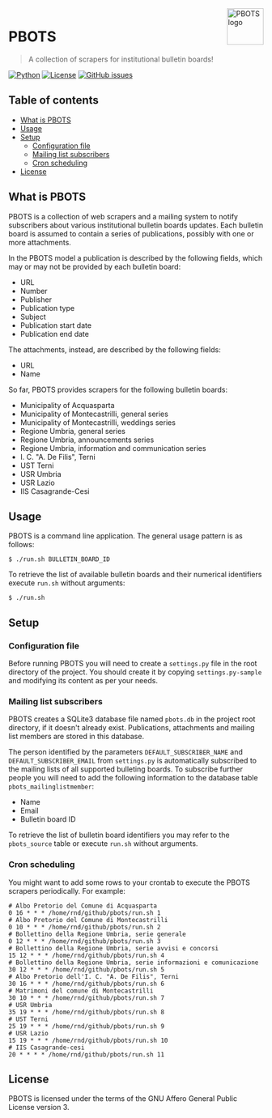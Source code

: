 <a href="https://www.bernardi.cloud/">
    <img src=".readme-files/pbots-logo-72.png" alt="PBOTS logo" title="PBOTS" align="right" height="72" />
</a>

# PBOTS
> A collection of scrapers for institutional bulletin boards!

[![Python](https://img.shields.io/badge/python-v3.7+-blue.svg)](https://www.python.org)
[![License](https://img.shields.io/github/license/bernarpa/pbots.svg)](https://opensource.org/licenses/AGPL-3.0)
[![GitHub issues](https://img.shields.io/github/issues/bernarpa/pbots.svg)](https://github.com/bernarpa/pbots/issues)

## Table of contents

- [What is PBOTS](#what-is-pbots)
- [Usage](#usage)
- [Setup](#setup)
    - [Configuration file](#configuration-file)
    - [Mailing list subscribers](#mailing-list-subscribers)
    - [Cron scheduling](#cron-scheduling)
- [License](#license)

## What is PBOTS

PBOTS is a collection of web scrapers and a mailing system to notify subscribers
about various institutional bulletin boards updates. Each bulletin board is
assumed to contain a series of publications, possibly with one or more
attachments.

In the PBOTS model a publication is described by the following fields, which
may or may not be provided by each bulletin board:

  * URL
  * Number
  * Publisher
  * Publication type
  * Subject
  * Publication start date
  * Publication end date

The attachments, instead, are described by the following fields:

  * URL
  * Name

So far, PBOTS provides scrapers for the following bulletin boards:

  * Municipality of Acquasparta
  * Municipality of Montecastrilli, general series
  * Municipality of Montecastrilli, weddings series
  * Regione Umbria, general series
  * Regione Umbria, announcements series
  * Regione Umbria, information and communication series
  * I. C. "A. De Filis", Terni
  * UST Terni
  * USR Umbria
  * USR Lazio
  * IIS Casagrande-Cesi

## Usage

PBOTS is a command line application. The general usage pattern is as follows:

```
$ ./run.sh BULLETIN_BOARD_ID
```

To retrieve the list of available bulletin boards and their numerical
identifiers execute `run.sh` without arguments:

```
$ ./run.sh
```

## Setup

### Configuration file

Before running PBOTS you will need to create a `settings.py` file in the root
directory of the project. You should create it by copying `settings.py-sample`
and modifying its content as per your needs.

### Mailing list subscribers

PBOTS creates a SQLite3 database file named `pbots.db` in the project root
directory, if it doesn't already exist. Publications, attachments and
mailing list members are stored in this database.

The person identified by the parameters `DEFAULT_SUBSCRIBER_NAME` and 
`DEFAULT_SUBSCRIBER_EMAIL` from `settings.py` is automatically subscribed
to the mailing lists of all supported bulleting boards. To subscribe further
people you will need to add the following information to the
database table `pbots_mailinglistmember`:

  * Name
  * Email
  * Bulletin board ID

To retrieve the list of bulletin board identifiers you may refer to the
`pbots_source` table or execute `run.sh` without arguments.

### Cron scheduling

You might want to add some rows to your crontab to execute the PBOTS 
scrapers periodically. For example:

```
# Albo Pretorio del Comune di Acquasparta
0 16 * * * /home/rnd/github/pbots/run.sh 1
# Albo Pretorio del Comune di Montecastrilli
0 10 * * * /home/rnd/github/pbots/run.sh 2
# Bollettino della Regione Umbria, serie generale
0 12 * * * /home/rnd/github/pbots/run.sh 3
# Bollettino della Regione Umbria, serie avvisi e concorsi
15 12 * * * /home/rnd/github/pbots/run.sh 4
# Bollettino della Regione Umbria, serie informazioni e comunicazione
30 12 * * * /home/rnd/github/pbots/run.sh 5
# Albo Pretorio dell'I. C. "A. De Filis", Terni
30 16 * * * /home/rnd/github/pbots/run.sh 6
# Matrimoni del comune di Montecastrilli
30 10 * * * /home/rnd/github/pbots/run.sh 7
# USR Umbria
35 19 * * * /home/rnd/github/pbots/run.sh 8
# UST Terni
25 19 * * * /home/rnd/github/pbots/run.sh 9
# USR Lazio
15 19 * * * /home/rnd/github/pbots/run.sh 10
# IIS Casagrande-cesi
20 * * * * /home/rnd/github/pbots/run.sh 11
```

## License

PBOTS is licensed under the terms of the GNU Affero General Public License version 3.

